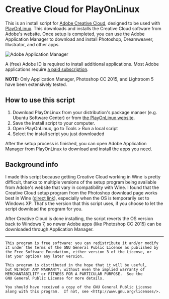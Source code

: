 # Creative Cloud for PlayOnLinux

This is an install script for [Adobe Creative Cloud](https://www.adobe.com/creativecloud.html), designed to be used with [PlayOnLinux](https://www.playonlinux.com). This downloads and installs the Creative Cloud software from Adobe's website. Once setup is completed, you can use the Adobe Application Manager to download and install Photoshop, Dreamweaver, Illustrator, and other apps.

![Adobe Application Manager](https://i.imgur.com/MSIIpdt.png)

A (free) Adobe ID is required to install additional applications. Most Adobe applications require [a paid subscription](https://www.adobe.com/creativecloud/plans.html).

**NOTE:** Only Application Manager, Photoshop CC 2015, and Lightroom 5 have been extensively tested.

## How to use this script

1. Download PlayOnLinux from your distribution's package manaer (e.g. Ubuntu Software Center) or from [the PlayOnLinux website](https://www.playonlinux.com/en/download.html).
2. Save the install script to your computer.
3. Open PlayOnLinux, go to Tools > Run a local script
4. Select the install script you just downloaded

After the setup process is finished, you can open Adobe Application Manager from PlayOnLinux to download and install the apps you need.

## Background info

I made this script because getting Creative Cloud working in Wine is pretty difficult, thanks to multiple versions of the setup program being available from Adobe's website that vary in compatibility with Wine. I found that the Creative Cloud setup program from the Photoshop download page works best in Wine ([direct link](https://ccmdls.adobe.com/AdobeProducts/PHSP/18_1_1/win32/AAMmetadataLS20/CreativeCloudSet-Up.exe)), especially when the OS is temporarily set to Windows XP. That's the version that this script uses, if you choose to let the script download the program for you.

After Creative Cloud is done installing, the script reverts the OS version back to Windows 7, so newer Adobe apps (like Photoshop CC 2015) can be downloaded through Application Manager.

---------------------------------------

    This program is free software: you can redistribute it and/or modify
    it under the terms of the GNU General Public License as published by
    the Free Software Foundation, either version 3 of the License, or
    (at your option) any later version.

    This program is distributed in the hope that it will be useful,
    but WITHOUT ANY WARRANTY; without even the implied warranty of
    MERCHANTABILITY or FITNESS FOR A PARTICULAR PURPOSE.  See the
    GNU General Public License for more details.

    You should have received a copy of the GNU General Public License
    along with this program.  If not, see <http://www.gnu.org/licenses/>.
